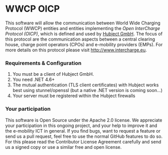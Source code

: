 WWCP OICP
=========

This software will allow the communication between World Wide Charging Protocol
(WWCP) entities and entities implementing the _Open InterCharge Protocol (OICP)_,
which is defined and used by [Hubject GmbH](http://www.hubject.com). The focus
of this protocol are the communication aspects between a central clearing house,
charge point operators (CPOs) and e-mobility providers (EMPs). For more details
on this protocol please visit http://www.intercharge.eu.

### Requirements & Configuration

1. You must be a client of Hubject GmbH.
2. You need .NET 4.6+
3. The mutual authentication (TLS client certificates) with Hubject works best using stunnel/openssl (but a native .NET version is coming soon...)
4. Your server must be registered within the Hubject firewalls

### Your participation

This software is Open Source under the Apache 2.0 license. We appreciate
your participation in this ongoing project, and your help to improve it
and the e-mobility ICT in general. If you find bugs, want to request a
feature or send us a pull request, feel free to use the normal GitHub
features to do so. For this please read the Contributor License Agreement
carefully and send us a signed copy or use a similar free and open license.
